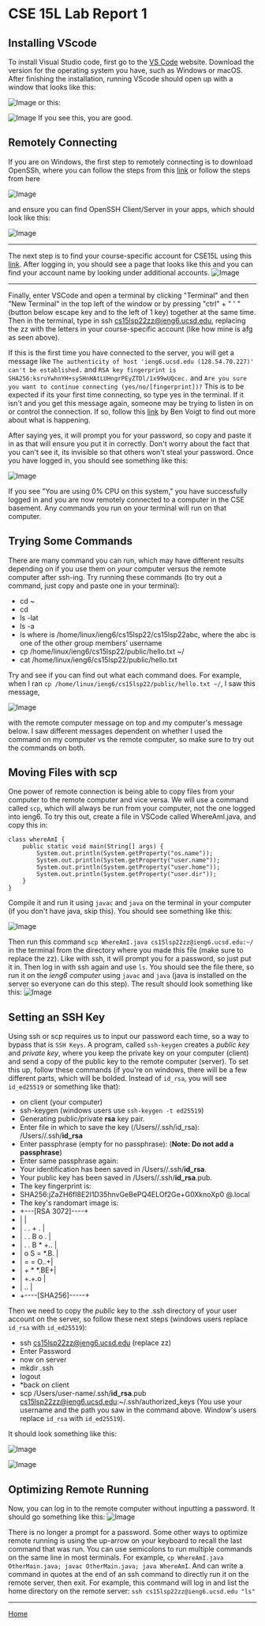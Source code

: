 # **CSE 15L Lab Report 1**

## **Installing VScode**

To install Visual Studio code, first go to the [VS Code](https://code.visualstudio.com) website. Download the version for the operating system you have, such as Windows or macOS. After finishing the installation, running VScode should open up with a window that looks like this:

![Image](GetStarted.png) or this:

 ![Image](GetStarted2.jpg)
If you see this, you are good.

## **Remotely Connecting**

If you are on Windows, the first step to remotely connecting is to download OpenSSh, where you can follow the steps from this [link](https://docs.microsoft.com/en-us/windows-server/administration/openssh/openssh_install_firstuse) or follow the steps from here 

![Image](installationOpenSSH.jpg) 

and ensure you can find OpenSSH Client/Server in your apps, which should look like this: 

![Image](openSSHInstall.jpg)

--- 

The next step is to find your course-specific account for CSE15L using this [link](https://sdacs.ucsd.edu/~icc/index.php). After logging in, you should see a page that looks like this and you can find your account name by looking under additional accounts. ![Image](accountName.jpg)

---
Finally, enter VSCode and open a terminal by clicking "Terminal" and then "New Terminal" in the top left of the window or by pressing "ctrl" + " ' " (button below escape key and to the left of 1 key) together at the same time. Then in the terminal, type in ssh cs15lsp22zz@ieng6.ucsd.edu, replacing the zz with the letters in your course-specific account (like how mine is afg as seen above). 

If this is the first time you have connected to the server, you will get a message like `The authenticity of host 'ieng6.ucsd.edu (128.54.70.227)' can't be established.` and `RSA key fingerprint is SHA256:ksruYwhnYH+sySHnHAtLUHngrPEyZTDl/1x99wUQcec.` and
`Are you sure you want to continue connecting (yes/no/[fingerprint])?` This is to be expected if its your first time connecting, so type yes in the terminal. If it isn't and you get this message again, someone may be trying to listen in on or control the connection. If so, follow this [link](https://superuser.com/questions/421074/ssh-the-authenticity-of-host-host-cant-be-established/421084#421084) by Ben Voigt to find out more about what is happening.

After saying yes, it will prompt you for your password, so copy and paste it in as that will ensure you put it in correctly. Don't worry about the fact that you can't see it, its invisible so that others won't steal your password. Once you have logged in, you should see something like this: 

![Image](sshLogin.jpg)

If you see "You are using 0% CPU on this system," you have successfully logged in and you are now remotely connected to a computer in the CSE basement. Any commands you run on your terminal will run on that computer.

## **Trying Some Commands**
There are many command you can run, which may have different results depending on if you use them on *your* computer versus the remote computer after ssh-ing. Try running these commands (to try out a command, just copy and paste one in your terminal):
* cd ~
* cd
* ls -lat
* ls -a
* ls <directory> where <directory> is /home/linux/ieng6/cs15lsp22/cs15lsp22abc, where the abc is one of the other group members’ username
* cp /home/linux/ieng6/cs15lsp22/public/hello.txt ~/
* cat /home/linux/ieng6/cs15lsp22/public/hello.txt

Try and see if you can find out what each command does. For example, when I ran `cp /home/linux/ieng6/cs15lsp22/public/hello.txt ~/`, I saw this message, 

![Image](commands.jpg) 

with the remote computer message on top and my computer's message below.
I saw different messages dependent on whether I used the command on my computer vs the remote computer, so make sure to try out the commands on both.
 

## **Moving Files with scp**

One power of remote connection is being able to copy files from your computer to the remote computer and vice versa. We will use a command called `scp`, which will always be run from your computer, not the one logged into ieng6. To try this out, create a file in VSCode called WhereAmI.java, and copy this in: 



    class whereAmI {
        public static void main(String[] args) {
            System.out.println(System.getProperty("os.name"));
            System.out.println(System.getProperty("user.name"));
            System.out.println(System.getProperty("user.home"));
            System.out.println(System.getProperty("user.dir"));
        }
    }

Compile it and run it using `javac` and `java` on the terminal in your computer (if you don't have java, skip this). You should see something like this: 

![Image](run.jpg)

Then run this command `scp WhereAmI.java cs15lsp22zz@ieng6.ucsd.edu:~/` in the terminal from the directory where you made this file (make sure to replace the zz). Like with ssh, it will prompt you for a password, so just put it in. Then log in with ssh again and use `ls`. You should see the file there, so run it on the *ieng6 computer* using `javac` and `java` (java is installed on the server so everyone can do this step). The result should look something like this: ![Image](run2.jpg)


## **Setting an SSH Key**
Using ssh or scp requires us to input our password each time, so a way to bypass that is `SSH Keys`. A program, called `ssh-keygen` creates a *public key* and *private key*, where you keep the private key on your computer (client) and send a copy of the public key to the remote computer (server). To set this up, follow these commands (if you're on windows, there will be a few different parts, which will be bolded. Instead of `id_rsa`, you will see  `id_ed25519` or something like that):

* on client (your computer)
* ssh-keygen (windows users use `ssh-keygen -t ed25519`)
* Generating public/private **rsa** key pair.
* Enter file in which to save the key (/Users/<user-name>/.ssh/id_rsa): /Users/<user-name>/.ssh/**id_rsa**
* Enter passphrase (empty for no passphrase): (**Note: Do not add a passphrase**)
* Enter same passphrase again: 
* Your identification has been saved in /Users/<user-name>/.ssh/**id_rsa**.
* Your public key has been saved in /Users/<user-name>/.ssh/**id_rsa**.pub.
* The key fingerprint is:
* SHA256:jZaZH6fI8E2I1D35hnvGeBePQ4ELOf2Ge+G0XknoXp0 <user-name>@<system>.local
* The key's randomart image is:
* +---[RSA 3072]----+
* |                 |
* |       . . + .   |
* |      . . B o .  |
* |     . . B * +.. |
* |      o S = *.B. |
* |       = = O.*.*+|
* |        + * *.BE+|
* |           +.+.o |
* |             ..  |
* +----[SHA256]-----+

Then we need to copy the *public* key to the .ssh directory of your user account on the server, so follow these next steps (windows users replace `id_rsa` with `id_ed25519`):
* ssh cs15lsp22zz@ieng6.ucsd.edu (replace zz)
* Enter Password
* now on server
* mkdir .ssh
* logout
* *back on client
* scp /Users/user-name/.ssh/**id_rsa**.pub cs15lsp22zz@ieng6.ucsd.edu:~/.ssh/authorized_keys (You use your username and the path you saw in the command above. Window's users replace `id_rsa` with `id_ed25519`).

It should look something like this: 

![Image](setUp.jpg)

![Image](setUp2.jpg) 


## **Optimizing Remote Running**
Now, you can log in to the remote computer without inputting a password. It should go something like this: ![Image](NoPw.jpg)

There is no longer a prompt for a password. Some other ways to optimize remote running is using the up-arrow on your keyboard to recall the last command that was run. You can use semicolons to run multiple commands on the same line in most terminals. For example, `cp WhereAmI.java OtherMain.java; javac OtherMain.java; java WhereAmI`. And can write a command in quotes at the end of an ssh command to directly run it on the remote server, then exit. For example, this command will log in and list the home directory on the remote server: `ssh cs15lsp22zz@ieng6.ucsd.edu "ls"`
 
 ---
 [Home](https://bsalvania.github.io/Lab-Report-1/index.html)
